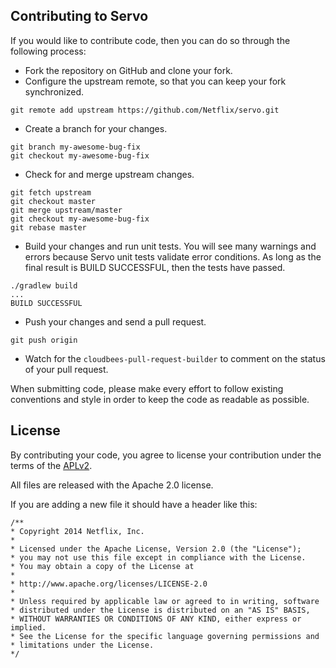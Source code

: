 ## Contributing to Servo

If you would like to contribute code, then you can do so through the following process:

* Fork the repository on GitHub and clone your fork.
* Configure the upstream remote, so that you can keep your fork synchronized.
```
git remote add upstream https://github.com/Netflix/servo.git
```
* Create a branch for your changes.
```
git branch my-awesome-bug-fix
git checkout my-awesome-bug-fix
```
* Check for and merge upstream changes.
```
git fetch upstream
git checkout master
git merge upstream/master
git checkout my-awesome-bug-fix
git rebase master
```
* Build your changes and run unit tests.  You will see many warnings and errors because Servo unit tests validate error conditions.  As long as the final result is BUILD SUCCESSFUL, then the tests have passed.
```
./gradlew build
...
BUILD SUCCESSFUL
```
* Push your changes and send a pull request.
```
git push origin
```
* Watch for the `cloudbees-pull-request-builder` to comment on the status of your pull request.

When submitting code, please make every effort to follow existing conventions and style in order to keep the code as readable as possible.

## License

By contributing your code, you agree to license your contribution under the terms of the [APLv2](https://github.com/Netflix/servo/blob/master/LICENSE).

All files are released with the Apache 2.0 license.

If you are adding a new file it should have a header like this:

```
/**
* Copyright 2014 Netflix, Inc.
*
* Licensed under the Apache License, Version 2.0 (the "License");
* you may not use this file except in compliance with the License.
* You may obtain a copy of the License at
*
* http://www.apache.org/licenses/LICENSE-2.0
*
* Unless required by applicable law or agreed to in writing, software
* distributed under the License is distributed on an "AS IS" BASIS,
* WITHOUT WARRANTIES OR CONDITIONS OF ANY KIND, either express or implied.
* See the License for the specific language governing permissions and
* limitations under the License.
*/
```
